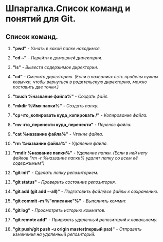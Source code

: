 # Шпаргалка.Cписок команд и понятий для Git.

## Список команд.

1. **"pwd"** - *Узнать в какой папке находимся.*

2. **"cd ~"** - *Перейти к домашней директории.*

3. **"ls"** - *Вывести содержимое директории.*

4. **"cd"** - *Сменить директорию. (Если в названиях есть пробелы нужны ковычки, чтобы вернуться в родительскую директорию, можно поставить две точки.)*

5. **"touch %название файла%"** - *Создать файл.*

6. **"mkdir %Имя папки%"** - *Создать папку.*

7. **"cp что_копировать куда_копировать /"** - *Копирование файла.*

8. **"mv что_перенести куда_перенести"** - *Перенос файла.*

9. **"cat %название файла%"** - *Чтение файла.*

10. **"rm %название файла%"** - *Удаление файла.*

11. **"rmdir %название папки%"** - *Удаление папки. (Если в ней нету файлов "rm -r %название папки% удалит папку со всем её содержимым")*

12. **"git init"** - *Сделать папку репозиторием.*

13. **"git status"** - *Проверить состояние репозитория.*

14. **"git add (git add --all)"** - *Подготовить файл/все файлы к сохранению.*

15. **"git commit -m %"описание"%"** - *Выполнить коммит.*

16. **"git log"** - *Просмотреть историю коммитов.*

17. **"git remote add"** - *Привязать удаленный репозиторий к локальному.*

18. **"git push/git push -u origin master(первый раз)"** - *Отправить изменения на удаленный репозиторий.*